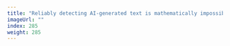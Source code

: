 ```yaml
---
title: "Reliably detecting AI-generated text is mathematically impossible"
imageUrl: ""
index: 285
weight: 285
---
```


